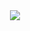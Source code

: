 <div align="center">
 <img src="https://capsule-render.vercel.app/api?type=Waving&color=30:,100:a82da8&height=250&section=header&text=Top-hoon&descSize=15&descAlignY=65&fontSize=70&fontColor=FFF" />
  
<!-- ## Hi there 👋 -->

 

<!-- [![Hits](https://hits.seeyoufarm.com/api/count/incr/badge.svg?url=https%3A%2F%2Fgithub.com%2Ftop-hoon&count_bg=%23B81D1D&title_bg=%23555555&icon_color=%2309C234&edge_flat=false)](https://hits.seeyoufarm.com) -->
  
<!--
**top-hoon/top-hoon** is a ✨ _special_ ✨ repository because its `README.md` (this file) appears on your GitHub profile.

Here are some ideas to get you started:

- 🔭 I’m currently working on ...
- 🌱 I’m currently learning ...
- 👯 I’m looking to collaborate on ...
- 🤔 I’m looking for help with ...
- 💬 Ask me about ...
- 📫 How to reach me: ...
- 😄 Pronouns: ...
- ⚡ Fun fact: ...
-->

<!-- <h3 align="center"><b>🛠 Tech Stack 🛠</b></h3>  -->
<!-- <img src="https://img.shields.io/badge/JAVA-007396?style=for-the-badge&logo=java&logoColor=white">&nbsp -->
<!-- <img src="https://img.shields.io/badge/Node.js-339933?style=for-the-badge&logo=Node.js&logoColor=white"/>&nbsp -->
<!-- <img src="https://img.shields.io/badge/Spring-6DB33F?style=for-the-badge&logo=Spring&logoColor=white">&nbsp -->
<!-- <img src="https://img.shields.io/badge/Express-000000?style=for-the-badge&logo=Express&logoColor=white">&nbsp -->
<!-- <img src="https://img.shields.io/badge/oracle-F80000?style=for-the-badge&logo=oracle&logoColor=white">&nbsp -->
<!-- <img src="https://img.shields.io/badge/maria-003545?style=for-the-badge&logo=mariaDB&logoColor=white">&nbsp -->
<!-- <img src="https://img.shields.io/badge/mysql-4479A1?style=for-the-badge&logo=mysql&logoColor=white">&nbsp -->
<!-- <img src="https://img.shields.io/badge/Mongo-47A248?style=for-the-badge&logo=MongoDB&logoColor=white"/>&nbsp -->
<!-- <img src="https://img.shields.io/badge/javascript-F7DF1E?style=for-the-badge&logo=javascript&logoColor=black">&nbsp -->
<!-- <img src="https://img.shields.io/badge/html-E34F26?style=for-the-badge&logo=html5&logoColor=white">&nbsp -->
<!-- <img src="https://img.shields.io/badge/css-1572B6?style=for-the-badge&logo=css3&logoColor=white">&nbsp -->
<!-- <img src="https://img.shields.io/badge/github-181717?style=for-the-badge&logo=github&logoColor=white">&nbsp -->
<!-- <img src="https://img.shields.io/badge/Postman-FF6C37?style=for-the-badge&logo=Postman&logoColor=black">&nbsp -->
<!-- <img src="https://img.shields.io/badge/AWS-232F3E?style=for-the-badge&logo=Amazon AWS&logoColor=black">&nbsp -->

 
<!-- <h3 align="center"><b> Studying </b></h3> -->
<!-- <img src="https://img.shields.io/badge/React-61DAFB?style=for-the-badge&logo=React&logoColor=black">&nbsp -->
<!-- <img src="https://img.shields.io/badge/NGINX-009639?style=for-the-badge&logo=NGINX&logoColor=white">&nbsp -->
<!-- <img src="https://img.shields.io/badge/linux-FCC624?style=for-the-badge&logo=linux&logoColor=black">&nbsp -->
<!-- ![Top Langs](https://github-readme-stats.vercel.app/api/top-langs/?username=top-hoon&layout=compact&theme=dracula) -->



</div>
